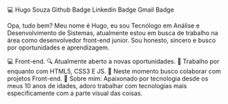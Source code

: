 💻 Hugo Souza
Github Badge Linkedin Badge Gmail Badge

Opa, tudo bem?
Meu nome é Hugo, eu sou Tecnólogo em Análise e Desenvolvimento de Sistemas, 
atualmente estou em busca de trabalho na área como desenvolvedor front-end junior.
Sou honesto, sincero e busco por oportunidades e aprendizagem.

💻 Front-end.
🔍 Atualmente aberto a novas oportunidades.
📰 Trabalho por enquanto com HTML5, CSS3 E JS.
📡 Neste momento busco colaborar com projetos Front-end.
💬 Sobre mim: Apaixonado por tecnologia desde os meus 10 anos de idades,
adoro trabalhar com tecnologias mais especificamente com a parte visual
das coisas.


